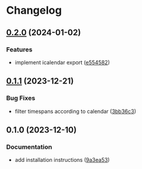 # Changelog

## [0.2.0](https://github.com/b1rger/django-bookdates/compare/v0.1.1...v0.2.0) (2024-01-02)


### Features

* implement icalendar export ([e554582](https://github.com/b1rger/django-bookdates/commit/e554582cb60638ef3f8c25ea1fb267d49de1c12f))

## [0.1.1](https://github.com/b1rger/django-bookdates/compare/v0.1.0...v0.1.1) (2023-12-21)


### Bug Fixes

* filter timespans according to calendar ([3bb36c3](https://github.com/b1rger/django-bookdates/commit/3bb36c33d5c35afe376e6accb53d1bf756fffcb9))

## 0.1.0 (2023-12-10)


### Documentation

* add installation instructions ([9a3ea53](https://github.com/b1rger/django-bookdates/commit/9a3ea53c0c2fbb08d83a0f608482cf1b0cc7398b))
